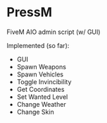 # PressM
FiveM AIO admin script (w/ GUI)

Implemented (so far):

- GUI
- Spawn Weapons
- Spawn Vehicles
- Toggle Invincibility
- Get Coordinates
- Set Wanted Level
- Change Weather
- Change Skin